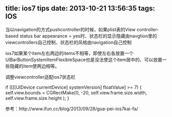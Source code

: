 title: ios7 tips
date: 2013-10-21 13:56:35
tags: IOS
---
<p>当以navigation的方式pushcontroller的时候，如果plist表的View controller-based status bar appearance = yes时、状态栏的显示隐藏由navgtion里的viewcontrollers自己控制、状态栏的风格由navigation自己控制
</p>
<p>
ios7如果某个item左右两边的items不相等，即使左右各放置一个UIBarButtonSystemItemFlexibleSpace也是没法使这个item居中的、可以放置一些隐藏的item使两边相等。
</p>

<p>
调整viewcontroller适配ios7状态栏
</p>

if ([[[UIDevice currentDevice] systemVersion] floatValue] >= 7) 
{
        self.view.bounds = CGRectMake(0, -20, self.view.frame.size.width, self.view.frame.size.height );
    }
 
 
 <p>
 参考：http://www.ifun.cc/blog/2013/09/28/gua-pei-ios7kai-fa/
 <p>